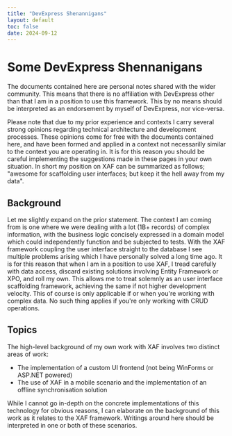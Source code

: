 ```yaml
---
title: "DevExpress Shenannigans"
layout: default
toc: false
date: 2024-09-12
---
```


# Some DevExpress Shennanigans
The documents contained here are personal notes shared with the wider community. This means that there is no affiliation with DevExpress other than that I am in a position to use this framework. This by no means should be interpreted as an endorsement by myself of DevExpress, nor vice-versa.

Please note that due to my prior experience and contexts I carry several strong opinions regarding technical architecture and development processes. These opinions come for free with the documents contained here, and have been formed and applied in a context not necessarilly similar to the context you are operating in. It is for this reason you should be careful implementing the suggestions made in these pages in your own situation. In short my position on XAF can be summarized as follows; "awesome for scaffolding user interfaces; but keep it the hell away from my data".

## Background
Let me slightly expand on the prior statement. The context I am coming from is one where we were dealing with a lot (1B+ records) of complex information, with the business logic concisely expressed in a domain model which could independently function and be subjected to tests. With the XAF framework coupling the user interface straight to the database I see multiple problems arising which I have personally solved a long time ago. It is for this reason that when I am in a position to use XAF, I tread carefully with data access, discard existing solutions involving Entity Framework or XPO, and roll my own. This allows me to treat solemnly as an user interface scaffolding framework, achieving the same if not higher development velocity. This of course is only applicable if or when you're working with complex data. No such thing applies if you're only working with CRUD operations.

## Topics
The high-level background of my own work with XAF involves two distinct areas of work:
- The implementation of a custom UI frontend (not being WinForms or ASP.NET powered)
- The use of XAF in a mobile scenario and the implementation of an offline synchronisation solution

While I cannot go in-depth on the concrete implementations of this technology for obvious reasons, I can elaborate on the background of this work as it relates to the XAF framework. Writings around here should be interpreted in one or both of these scenarios.
